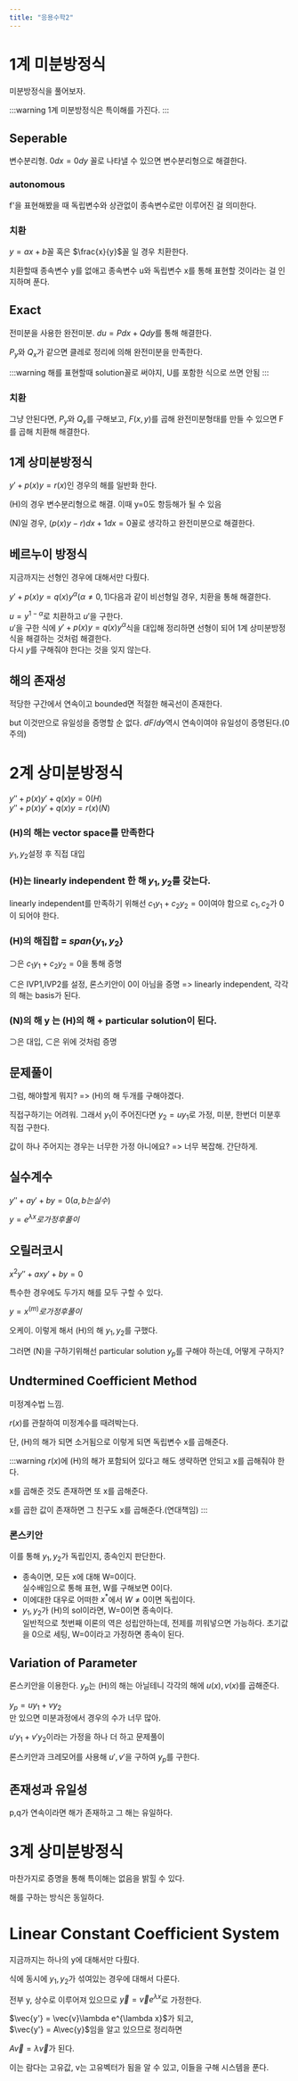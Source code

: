 ```yaml
---
title: "응용수학2"
---
```


# 1계 미분방정식
미분방정식을 풀어보자.

:::warning
1계 미분방정식은 특이해를 가진다.
:::

## Seperable
변수분리형. $0dx = 0dy$ 꼴로 나타낼 수 있으면 변수분리형으로 해결한다.
### autonomous
f'을 표현해봤을 때 독립변수와 상관없이 종속변수로만 이루어진 걸 의미한다.
### 치환
$y=ax+b$꼴 혹은 $\frac{x}{y}$꼴 일 경우 치환한다.

치환할때 종속변수 y를 없애고 종속변수 u와 독립변수 x를 통해 표현할 것이라는 걸 인지하며 푼다.

## Exact
전미분을 사용한 완전미분. $du = Pdx + Qdy$를 통해 해결한다.

$P_y$와 $Q_x$가 같으면 클레로 정리에 의해 완전미분을 만족한다.

:::warning
해를 표현할때 solution꼴로 써야지, U를 포함한 식으로 쓰면 안됨
:::

### 치환
그냥 안된다면, $P_y$와 $Q_x$를 구해보고, $F(x,y)$를 곱해 완전미분형태를 만들 수 있으면 F를 곱해 치환해 해결한다.

## 1계 상미분방정식
$y'+p(x)y=r(x)$인 경우의 해를 일반화 한다.

(H)의 경우 변수분리형으로 해결. 이때 y=0도 항등해가 될 수 있음

(N)일 경우, $(p(x)y-r)dx+1dx=0$꼴로 생각하고 완전미분으로 해결한다.

## 베르누이 방정식
지금까지는 선형인 경우에 대해서만 다뤘다.

$y'+p(x)y=q(x)y^\alpha (\alpha\neq0,1)$다음과 같이 비선형일 경우, 치환을 통해 해결한다.

$u=y^{1-\alpha}$로 치환하고 $u'$을 구한다.   
$u'$을 구한 식에 $y'+p(x)y=q(x)y^\alpha$식을 대입해 정리하면 선형이 되어 1계 상미분방정식을 해결하는 것처럼 해결한다.   
다시 $y$를 구해줘야 한다는 것을 잊지 않는다.

## 해의 존재성
적당한 구간에서 연속이고 bounded면 적절한 해곡선이 존재한다.

but 이것만으로 유일성을 증명할 순 없다. $dF/dy$역시 연속이여야 유일성이 증명된다.(0 주의)

# 2계 상미분방정식
$y''+p(x)y'+q(x)y=0 (H)$   
$y''+p(x)y'+q(x)y=r(x) (N)$

### (H)의 해는 vector space를 만족한다
$y_1,y_2$설정 후 직접 대입
### (H)는 linearly independent 한 해 $y_1,y_2$를 갖는다.
linearly independent를 만족하기 위해선 $c_1y_1+c_2y_2=0$이여야 함으로 $c_1,c_2$가 0이 되어야 한다.
### (H)의 해집합 = $span\{y_1,y_2\}$
$\supset$은 $c_1y_1+c_2y_2=0$을 통해 증명

$\subset$은 IVP1,IVP2를 설정, 론스키안이 0이 아님을 증명 => linearly independent, 각각의 해는 basis가 된다.
### (N)의 해 y 는 (H)의 해 + particular solution이 된다.
$\supset$은 대입, $\subset$은 위에 것처럼 증명

## 문제풀이
그럼, 해야할게 뭐지? => (H)의 해 두개를 구해야겠다.

직접구하기는 어려워. 그래서 $y_1$이 주어진다면 $y_2=uy_1$로 가정, 미분, 한번더 미분후 직접 구한다.

값이 하나 주어지는 경우는 너무한 가정 아니에요? => 너무 복잡해. 간단하게.

## 실수계수
$y''+ay'+by=0 (a,b는 실수)$

$y=e^{\lambda x}로 가정 후 풀이$

## 오릴러코시
$x^2y''+axy'+by=0$

특수한 경우에도 두가지 해를 모두 구할 수 있다.

$y=x^(m)로 가정 후 풀이$

오케이. 이렇게 해서 (H)의 해 $y_1,y_2$를 구했다.

그러면 (N)을 구하기위해선 particular solution $y_p$를 구해야 하는데, 어떻게 구하지?

## Undtermined Coefficient Method
미정계수법 느낌.

$r(x)$를 관찰하여 미정계수를 때려박는다.

단, (H)의 해가 되면 소거됨으로 이렇게 되면 독립변수 x를 곱해준다.

:::warning
$r(x)$에 (H)의 해가 포함되어 있다고 해도 생략하면 안되고 x를 곱해줘야 한다.

x를 곱해준 것도 존재하면 또 x를 곱해준다.

x를 곱한 값이 존재하면 그 친구도 x를 곱해준다.(연대책임)
:::

### 론스키안
이를 통해 $y_1,y_2$가 독립인지, 종속인지 판단한다.
- 종속이면, 모든 x에 대해 W=0이다.   
  실수배임으로 통해 표현, W를 구해보면 0이다.
- 이에대한 대우로 어떠한 $x^*$에서 $W\neq0$이면 독립이다.
- $y_1,y_2$가 (H)의 sol이라면, W=0이면 종속이다.   
  일반적으로 첫번째 이론의 역은 성립안하는데, 전제를 끼워넣으면 가능하다. 초기값을 0으로 세팅, W=0이라고 가정하면 종속이 된다.

## Variation of Parameter
론스키안을 이용한다.
$y_p$는 (H)의 해는 아닐테니 각각의 해에 $u(x),v(x)$를 곱해준다.

$y_p = uy_1+vy_2$   
만 있으면 미분과정에서 경우의 수가 너무 많아.

$u'y_1+v'y_2$이라는 가정을 하나 더 하고 문제풀이

론스키안과 크레모어를 사용해 $u',v'$을 구하여 $y_p$를 구한다.

## 존재성과 유일성
p,q가 연속이라면 해가 존재하고 그 해는 유일하다.

# 3계 상미분방정식
마찬가지로 증명을 통해 특이해는 없음을 밝힐 수 있다.

해를 구하는 방식은 동일하다.

# Linear Constant Coefficient System

지금까지는 하나의 y에 대해서만 다뤘다.

식에 동시에 $y_1,y_2$가 섞여있는 경우에 대해서 다룬다.

전부 y, 상수로 이루어져 있으므로 $\vec{y} = \vec{v}e^{\lambda x}$로 가정한다.

$\vec{y'} = \vec{v}\lambda e^{\lambda x}$가 되고,   
$\vec{y'} = A\vec{y}$임을 알고 있으므로 정리하면

$A\vec{v}=\lambda\vec{v}$가 된다.

이는 람다는 고유값, v는 고유벡터가 됨을 알 수 있고, 이들을 구해 시스템을 푼다.